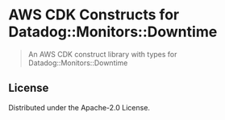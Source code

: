 # AWS CDK Constructs for Datadog::Monitors::Downtime

> An AWS CDK construct library with types for Datadog::Monitors::Downtime

## License

Distributed under the Apache-2.0 License.

